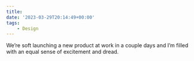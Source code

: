 ```yaml
---
title:
date: '2023-03-29T20:14:49+00:00'
tags:
    - Design
---
```


We’re soft launching a new product at work in a couple days and I’m filled with an equal sense of excitement and dread.